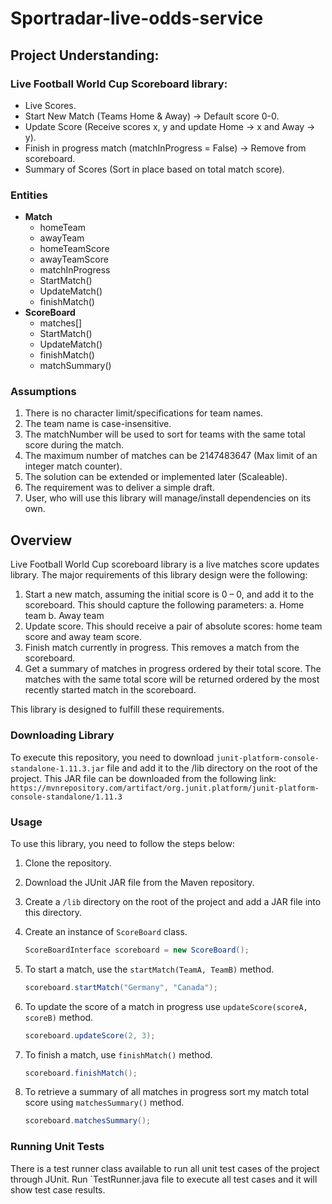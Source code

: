 # Sportradar-live-odds-service

## Project Understanding:

### Live Football World Cup Scoreboard library: 
- Live Scores.
- Start New Match (Teams Home & Away) -> Default score 0-0.
- Update Score (Receive scores x, y and update Home -> x and Away -> y).
- Finish in progress match (matchInProgress = False) -> Remove from scoreboard.
- Summary of Scores (Sort in place based on total match score).

### Entities
  - **Match**
      - homeTeam
      - awayTeam
      - homeTeamScore
      - awayTeamScore
      - matchInProgress
      - StartMatch()
      - UpdateMatch()
      - finishMatch()
  - **ScoreBoard**
      - matches[]
      - StartMatch()
      - UpdateMatch()
      - finishMatch()
      - matchSummary()


### Assumptions
1. There is no character limit/specifications for team names.
2. The team name is case-insensitive.
3. The matchNumber will be used to sort for teams with the same total score during the match.
4. The maximum number of matches can be 2147483647 (Max limit of an integer match counter).
5. The solution can be extended or implemented later (Scaleable).
6. The requirement was to deliver a simple draft.
7. User, who will use this library will manage/install dependencies on its own.

## Overview
Live Football World Cup scoreboard library is a live matches score updates library. The major requirements of this library design were the following:

1. Start a new match, assuming the initial score is 0 – 0, and add it to the scoreboard. This should capture the following parameters:
    a. Home team
    b. Away team
2. Update score. This should receive a pair of absolute scores: home team score and away team score.
3. Finish match currently in progress. This removes a match from the scoreboard.
4. Get a summary of matches in progress ordered by their total score. The matches with the same total score will be returned ordered by the most recently started match in the scoreboard.

This library is designed to fulfill these requirements.

### Downloading Library
To execute this repository, you need to download `junit-platform-console-standalone-1.11.3.jar` file and add it to the /lib directory on the root of the project. This JAR file can be downloaded from the following link:
`https://mvnrepository.com/artifact/org.junit.platform/junit-platform-console-standalone/1.11.3`

### Usage
To use this library, you need to follow the steps below:

1. Clone the repository.
2. Download the JUnit JAR file from the Maven repository.
3. Create a `/lib` directory on the root of the project and add a JAR file into this directory.
4. Create an instance of `ScoreBoard` class.

    ```JAVA
    ScoreBoardInterface scoreboard = new ScoreBoard();
    ```

5. To start a match, use the `startMatch(TeamA, TeamB)` method.

    ```JAVA
    scoreboard.startMatch("Germany", "Canada");
    ```

6. To update the score of a match in progress use `updateScore(scoreA, scoreB)` method.

    ```JAVA
    scoreboard.updateScore(2, 3);
    ```

7. To finish a match, use `finishMatch()` method.

    ```JAVA
    scoreboard.finishMatch();
    ```

8. To retrieve a summary of all matches in progress sort my match total score using `matchesSummary()` method.

    ```JAVA
    scoreboard.matchesSummary();
    ```


### Running Unit Tests
There is a test runner class available to run all unit test cases of the project through JUnit. Run `TestRunner.java file to execute all test cases and it will show test case results.
